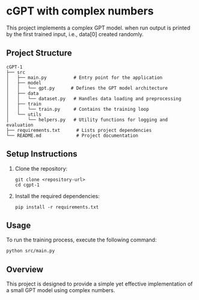 # cGPT with complex numbers

This project implements a complex GPT model.
when run output is printed by the first trained input, i.e., data[0] created randomly.

## Project Structure

```
cGPT-1
├── src
│   ├── main.py          # Entry point for the application
│   ├── model
│   │   └── gpt.py      # Defines the GPT model architecture
│   ├── data
│   │   └── dataset.py   # Handles data loading and preprocessing
│   ├── train
│   │   └── train.py     # Contains the training loop
│   └── utils
│       └── helpers.py   # Utility functions for logging and evaluation
├── requirements.txt      # Lists project dependencies
└── README.md             # Project documentation
```

## Setup Instructions

1. Clone the repository:
   ```
   git clone <repository-url>
   cd cgpt-1
   ```

2. Install the required dependencies:
   ```
   pip install -r requirements.txt
   ```

## Usage

To run the training process, execute the following command:
```
python src/main.py
```

## Overview

This project is designed to provide a simple yet effective implementation of a small GPT model using complex numbers.
